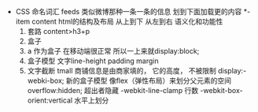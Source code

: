 - CSS 命名词汇
feeds 类似微博那种一条一条的信息 划到下面加载更的内容  *-item  content
html的结构及布局
从上到下 从左到右 语义化和功能性 
  1. 套路
  content>h3+p
  2. 盒子
  3. a 作为盒子 在移动端很正常 所以一上来就display:block;
  4. 盒子模型
  文字line-height padding margin
  5. 文字截断
  tmall 商铺信息是由商家填的， 它的高度， 不被限制
  display:-webki-box; 新的盒子模型 像flex（弹性布局）来划分父元素的空间
  overflow:hidden; 超出者隐藏
  -webkit-line-clamp 行数
  -webkit-box-orient:vertical 水平上划分